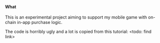 #### What

This is an experimental project aiming to support my mobile game with on-chain in-app purchase logic.

The code is horribly ugly and a lot is copied from this tutorial: <todo: find link>
